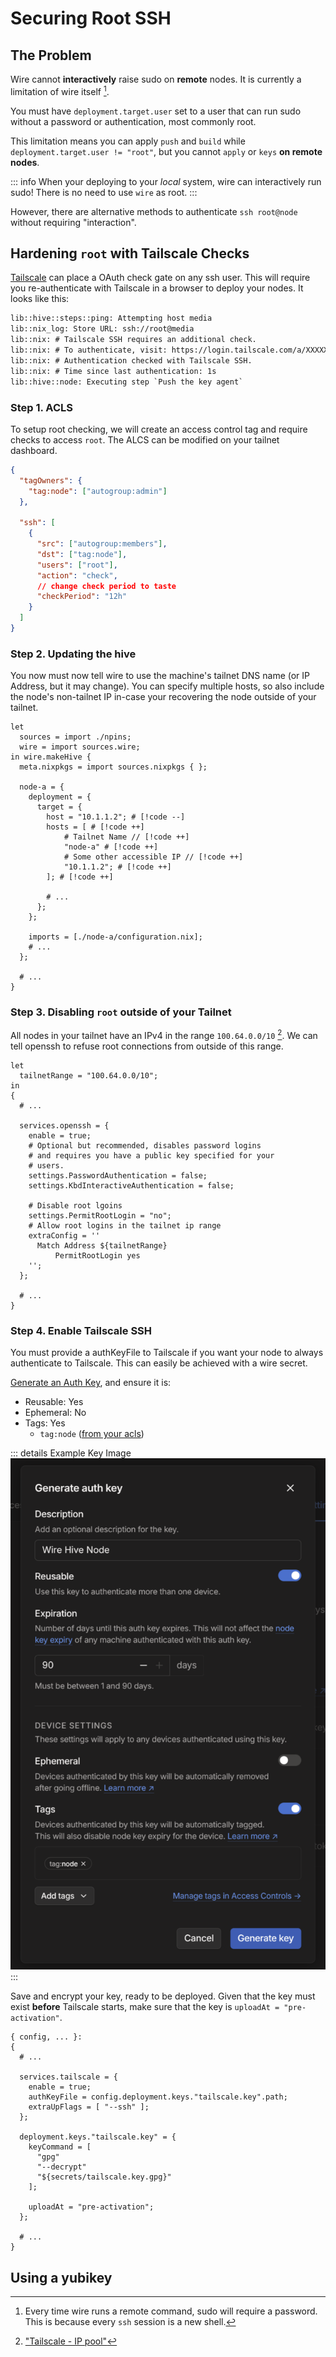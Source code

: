 # Securing Root SSH

## The Problem

Wire cannot **interactively** raise sudo on **remote** nodes. It is currently a
limitation of wire itself [^1].

[^1]:
    Every time wire runs a remote command, sudo will require a password. This
    is because every `ssh` session is a new shell.

You must have `deployment.target.user` set to a user that can run sudo without a
password or authentication, most commonly root.

This limitation means you can apply `push` and `build` while `deployment.target.user != "root"`,
but you cannot `apply` or `keys` **on remote nodes**.

::: info
When your deploying to your _local_ system, wire can interactively run sudo!
There is no need to use `wire` as root.
:::

However, there are alternative methods to authenticate `ssh root@node` without
requiring "interaction".

## Hardening `root` with Tailscale Checks

[Tailscale](https://tailscale.com/kb/1151/what-is-tailscale) can place a OAuth
check gate on any ssh user. This will require you re-authenticate with Tailscale
in a browser to deploy your nodes. It looks like this:

```txt
lib::hive::steps::ping: Attempting host media
lib::nix_log: Store URL: ssh://root@media
lib::nix: # Tailscale SSH requires an additional check.
lib::nix: # To authenticate, visit: https://login.tailscale.com/a/XXXXXXXXXXXXXXX
lib::nix: # Authentication checked with Tailscale SSH.
lib::nix: # Time since last authentication: 1s
lib::hive::node: Executing step `Push the key agent`
```

### Step 1. ACLS

To setup root checking, we will create an access control tag and require checks
to access `root`. The ALCS can be modified on your tailnet dashboard.

```json [login.tailscale.com/admin/acls/file]
{
  "tagOwners": {
    "tag:node": ["autogroup:admin"]
  },

  "ssh": [
    {
      "src": ["autogroup:members"],
      "dst": ["tag:node"],
      "users": ["root"],
      "action": "check",
      // change check period to taste
      "checkPeriod": "12h"
    }
  ]
}
```

### Step 2. Updating the hive

You now must now tell wire to use the machine's tailnet DNS name
(or IP Address, but it may change). You can specify multiple hosts, so also include the node's non-tailnet IP
in-case your recovering the node outside of your tailnet.

```nix:line-numbers [hive.nix]
let
  sources = import ./npins;
  wire = import sources.wire;
in wire.makeHive {
  meta.nixpkgs = import sources.nixpkgs { };

  node-a = {
    deployment = {
      target = {
        host = "10.1.1.2"; # [!code --]
        hosts = [ # [!code ++]
            # Tailnet Name // [!code ++]
            "node-a" # [!code ++]
            # Some other accessible IP // [!code ++]
            "10.1.1.2"; # [!code ++]
        ]; # [!code ++]

        # ...
      };
    };

    imports = [./node-a/configuration.nix];
    # ...
  };

  # ...
}
```

### Step 3. Disabling `root` outside of your Tailnet

All nodes in your tailnet have an IPv4 in the range `100.64.0.0/10` [^2]. We can
tell openssh to refuse root connections from outside of this range.

[^2]: ["Tailscale - IP pool"](https://tailscale.com/kb/1304/ip-pool)

```nix:line-numbers [node-a/configuration.nix]
let
  tailnetRange = "100.64.0.0/10";
in
{
  # ...

  services.openssh = {
    enable = true;
    # Optional but recommended, disables password logins
    # and requires you have a public key specified for your
    # users.
    settings.PasswordAuthentication = false;
    settings.KbdInteractiveAuthentication = false;

    # Disable root lgoins
    settings.PermitRootLogin = "no";
    # Allow root logins in the tailnet ip range
    extraConfig = ''
      Match Address ${tailnetRange}
          PermitRootLogin yes
    '';
  };

  # ...
}
```

### Step 4. Enable Tailscale SSH

You must provide a authKeyFile to Tailscale if you want your node to always
authenticate to Tailscale. This can easily be achieved with a wire secret.

[Generate an Auth Key](https://tailscale.com/kb/1085/auth-keys), and ensure it
is:

- Reusable: Yes
- Ephemeral: No
- Tags: Yes
  - `tag:node` ([from your acls](#step-1-acls))

::: details Example Key Image
![Example of creating a key.](./key.png)
:::

Save and encrypt your key, ready to be deployed. Given that the key must exist
**before** Tailscale starts, make sure that the key is `uploadAt =
"pre-activation"`.

```nix:line-numbers [node-a/configuration.nix]
{ config, ... }:
{
  # ...

  services.tailscale = {
    enable = true;
    authKeyFile = config.deployment.keys."tailscale.key".path;
    extraUpFlags = [ "--ssh" ];
  };

  deployment.keys."tailscale.key" = {
    keyCommand = [
      "gpg"
      "--decrypt"
      "${secrets/tailscale.key.gpg}"
    ];

    uploadAt = "pre-activation";
  };

  # ...
}
```

## Using a yubikey
